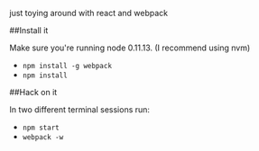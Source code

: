 just toying around with react and webpack

##Install it

Make sure you're running node 0.11.13. (I recommend using nvm)

 - `npm install -g webpack`
 - `npm install`

##Hack on it

In two different terminal sessions run:

 - `npm start`
 - `webpack -w`
